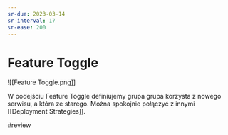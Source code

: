 ```yaml
---
sr-due: 2023-03-14
sr-interval: 17
sr-ease: 200
---
```


# Feature Toggle

![[Feature Toggle.png]]

W podejściu Feature Toggle definiujemy grupa grupa korzysta z nowego serwisu, a która ze starego. Można spokojnie połączyć z innymi [[Deployment Strategies]].

#review 